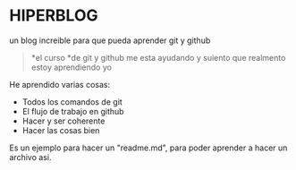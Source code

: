 # HIPERBLOG
un blog increible para que pueda aprender git y github

>*el curso *de git y github me esta ayudando y suiento que realmento estoy aprendiendo
>yo

He aprendido varias cosas:
* Todos los comandos de git
* El flujo de trabajo en github
* Hacer y ser coherente
* Hacer las cosas bien

Es un ejemplo para hacer un "readme.md", para poder aprender a hacer un archivo asi.
